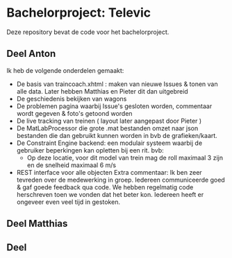 # Bachelorproject: Televic
Deze repository bevat de code voor het bachelorproject.

## Deel Anton
Ik heb de volgende onderdelen gemaakt:
  - De basis van traincoach.xhtml : maken van nieuwe Issues & tonen van alle data. Later hebben Matthias en Pieter dit dan uitgebreid
  - De geschiedenis bekijken van wagons
  - De problemen pagina waarbij Issue's gesloten worden, commentaar wordt gegeven & foto's getoond worden
  - De live tracking van treinen ( layout later aangepast door Pieter )
  - De MatLabProcessor die grote .mat bestanden omzet naar json bestanden die dan gebruikt kunnen worden in bvb de grafieken/kaart.
  - De Constraint Engine backend: een modulair systeem waarbij de gebruiker beperkingen kan opletten bij een rit. bvb:
    - Op deze locatie, voor dit model van trein mag de roll maximaal 3 zijn en de snelheid maximaal 6 m/s
  - REST interface voor alle objecten
Extra commentaar:
Ik ben zeer tevreden over de medewerking in groep. Iedereen communiceerde goed & gaf goede feedback qua code. We hebben regelmatig code herschreven toen we vonden dat het beter kon. Iedereen heeft er ongeveer even veel tijd in gestoken.
    
 ## Deel Matthias
 
 ## Deel 
